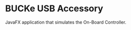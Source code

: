 BUCKe USB Accessory
===================

JavaFX application that simulates the On-Board Controller.
